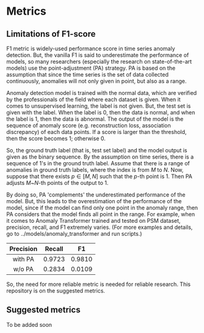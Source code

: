 # Metrics

## Limitations of F1-score
F1 metric is widely-used performance score in time series anomaly detection. But, the vanilla F1 is said to underestimate the performance of models, so many researchers (especially the research on state-of-the-art models) use the point-adjustment (PA) strategy. PA is based on the assumption that since the time series is the set of data collected continuously, anomalies will not only given in point, but also as a range.

Anomaly detection model is trained with the normal data, which are verified by the professionals of the field where each dataset is given. When it comes to unsupervised learning, the label is not given. But, the test set is given with the label. When the label is 0, then the data is normal, and when the label is 1, then the data is abnormal. The output of the model is the sequence of anomaly score (e.g. reconstruction loss, association discrepancy) of each data points. If a score is larger than the threshold, then the score becomes 1; otherwise 0.

So, the ground truth label (that is, test set label) and the model output is given as the binary sequence. By the assumption on time series, there is a sequence of 1's in the ground truth label. Assume that there is a range of anomalies in ground truth labels, where the index is from $M$ to $N$. Now, suppose that there exists $p \in [M, N]$ such that the $p$-th point is 1. Then PA adjusts $M$~$N$-th points of the output to 1.

By doing so, PA 'complements' the underestimated performance of the model. But, this leads to the overestimation of the performance of the model, since if the model can find only one point in the anomaly range, then PA considers that the model finds all point in the range. For example, when it comes to Anomaly Transformer trained and tested on PSM dataset, precision, recall, and F1 extremely varies. (For more examples and details, go to ../models/anomaly_transformer and run scripts.)

| Precision | Recall | F1 |
| :-------: | :-----: | :-----: |
| with PA | 0.9723 | 0.9810 | 0.9760 |
| w/o PA | 0.2834 | 0.0109 | 0.0210 |

So, the need for more reliable metric is needed for reliable research. This repository is on the suggested metrics.

## Suggested metrics
To be added soon
